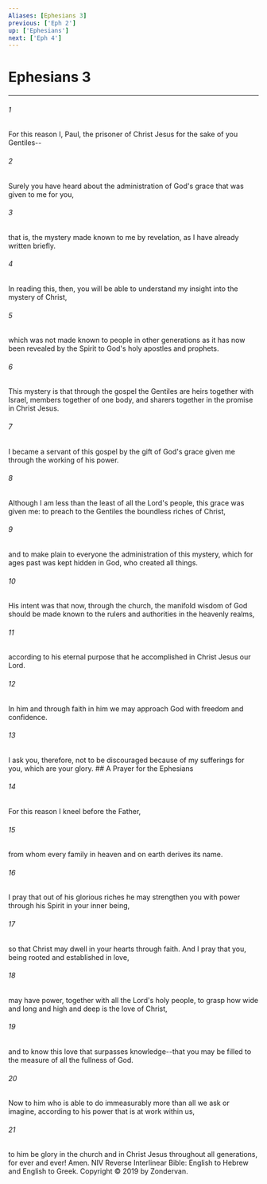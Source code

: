 ```yaml
---
Aliases: [Ephesians 3]
previous: ['Eph 2']
up: ['Ephesians']
next: ['Eph 4']
---
```

# Ephesians 3

***


###### 1 
For this reason I, Paul, the prisoner of Christ Jesus for the sake of you Gentiles-- 

###### 2 
Surely you have heard about the administration of God's grace that was given to me for you, 

###### 3 
that is, the mystery made known to me by revelation, as I have already written briefly. 

###### 4 
In reading this, then, you will be able to understand my insight into the mystery of Christ, 

###### 5 
which was not made known to people in other generations as it has now been revealed by the Spirit to God's holy apostles and prophets. 

###### 6 
This mystery is that through the gospel the Gentiles are heirs together with Israel, members together of one body, and sharers together in the promise in Christ Jesus. 

###### 7 
I became a servant of this gospel by the gift of God's grace given me through the working of his power. 

###### 8 
Although I am less than the least of all the Lord's people, this grace was given me: to preach to the Gentiles the boundless riches of Christ, 

###### 9 
and to make plain to everyone the administration of this mystery, which for ages past was kept hidden in God, who created all things. 

###### 10 
His intent was that now, through the church, the manifold wisdom of God should be made known to the rulers and authorities in the heavenly realms, 

###### 11 
according to his eternal purpose that he accomplished in Christ Jesus our Lord. 

###### 12 
In him and through faith in him we may approach God with freedom and confidence. 

###### 13 
I ask you, therefore, not to be discouraged because of my sufferings for you, which are your glory. ## A Prayer for the Ephesians 

###### 14 
For this reason I kneel before the Father, 

###### 15 
from whom every family in heaven and on earth derives its name. 

###### 16 
I pray that out of his glorious riches he may strengthen you with power through his Spirit in your inner being, 

###### 17 
so that Christ may dwell in your hearts through faith. And I pray that you, being rooted and established in love, 

###### 18 
may have power, together with all the Lord's holy people, to grasp how wide and long and high and deep is the love of Christ, 

###### 19 
and to know this love that surpasses knowledge--that you may be filled to the measure of all the fullness of God. 

###### 20 
Now to him who is able to do immeasurably more than all we ask or imagine, according to his power that is at work within us, 

###### 21 
to him be glory in the church and in Christ Jesus throughout all generations, for ever and ever! Amen. NIV Reverse Interlinear Bible: English to Hebrew and English to Greek. Copyright © 2019 by Zondervan.
